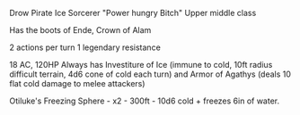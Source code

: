 Drow Pirate Ice Sorcerer
"Power hungry Bitch"
Upper middle class

Has the boots of Ende, Crown of Alam

2 actions per turn
1 legendary resistance

18 AC, 120HP
Always has Investiture of Ice (immune to cold, 10ft radius difficult terrain, 4d6 cone of cold each turn) and Armor of Agathys (deals 10 flat cold damage to melee attackers)

Otiluke's Freezing Sphere - x2 - 300ft - 10d6 cold + freezes 6in of water.
